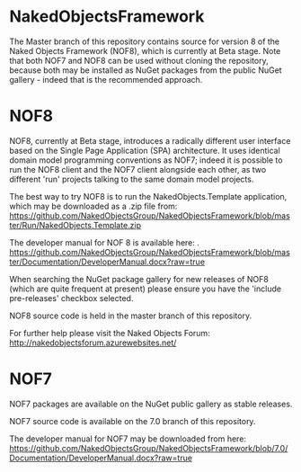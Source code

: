NakedObjectsFramework
=====================

The Master branch of this repository contains source for version 8 of the Naked Objects Framework (NOF8), which is currently at Beta stage. Note that both NOF7 and NOF8 can be used without cloning the repository, because both may be installed as NuGet packages from the public NuGet gallery - indeed that is the recommended approach.

NOF8
====

NOF8, currently at Beta stage, introduces a radically different user interface based on the Single Page Application (SPA) architecture. It uses identical domain model programming conventions as NOF7; indeed it is possible to run the NOF8 client and the NOF7 client alongside each other, as two different 'run' projects talking to the same domain model projects.

The best way to try NOF8 is to run the NakedObjects.Template application, which may be downloaded as a .zip file from: https://github.com/NakedObjectsGroup/NakedObjectsFramework/blob/master/Run/NakedObjects.Template.zip 

The developer manual for NOF 8 is available here: .
https://github.com/NakedObjectsGroup/NakedObjectsFramework/blob/master/Documentation/DeveloperManual.docx?raw=true

When searching the NuGet package gallery for new releases of NOF8 (which are quite frequent at present) please ensure you have the 'include pre-releases' checkbox selected.

NOF8 source code is held in the master branch of this repository.

For further help please visit the Naked Objects Forum:  http://nakedobjectsforum.azurewebsites.net/

NOF7
====

NOF7 packages are available on the NuGet public gallery as stable releases.

NOF7 source code is available on the 7.0 branch of this repository.

The developer manual for NOF7 may be downloaded from here:
https://github.com/NakedObjectsGroup/NakedObjectsFramework/blob/7.0/Documentation/DeveloperManual.docx?raw=true


